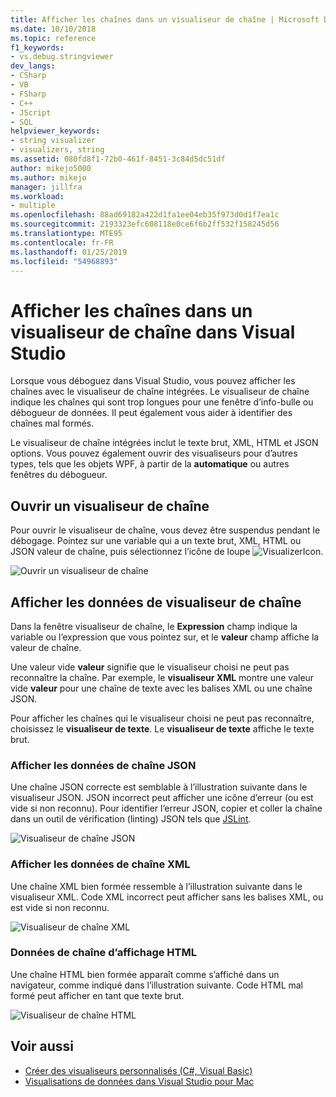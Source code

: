 ```yaml
---
title: Afficher les chaînes dans un visualiseur de chaîne | Microsoft Docs
ms.date: 10/10/2018
ms.topic: reference
f1_keywords:
- vs.debug.stringviewer
dev_langs:
- CSharp
- VB
- FSharp
- C++
- JScript
- SQL
helpviewer_keywords:
- string visualizer
- visualizers, string
ms.assetid: 080fd8f1-72b0-461f-8451-3c84d5dc51df
author: mikejo5000
ms.author: mikejo
manager: jillfra
ms.workload:
- multiple
ms.openlocfilehash: 88ad69182a422d1fa1ee04eb35f973d0d1f7ea1c
ms.sourcegitcommit: 2193323efc608118e0ce6f6b2ff532f158245d56
ms.translationtype: MTE95
ms.contentlocale: fr-FR
ms.lasthandoff: 01/25/2019
ms.locfileid: "54968893"
---
```

# <a name="view-strings-in-a-string-visualizer-in-visual-studio"></a>Afficher les chaînes dans un visualiseur de chaîne dans Visual Studio

Lorsque vous déboguez dans Visual Studio, vous pouvez afficher les chaînes avec le visualiseur de chaîne intégrées. Le visualiseur de chaîne indique les chaînes qui sont trop longues pour une fenêtre d’info-bulle ou débogueur de données. Il peut également vous aider à identifier des chaînes mal formés.

Le visualiseur de chaîne intégrées inclut le texte brut, XML, HTML et JSON options. Vous pouvez également ouvrir des visualiseurs pour d’autres types, tels que les objets WPF, à partir de la **automatique** ou autres fenêtres du débogueur.

## <a name="open-a-string-visualizer"></a>Ouvrir un visualiseur de chaîne

Pour ouvrir le visualiseur de chaîne, vous devez être suspendus pendant le débogage. Pointez sur une variable qui a un texte brut, XML, HTML ou JSON valeur de chaîne, puis sélectionnez l’icône de loupe ![VisualizerIcon](../debugger/media/dbg-tips-visualizer-icon.png "icône de visualiseur").

![Ouvrir un visualiseur de chaîne](../debugger/media/dbg-tips-string-visualizers.png "visualiseur de chaîne ouvert")

## <a name="view-string-visualizer-data"></a>Afficher les données de visualiseur de chaîne

Dans la fenêtre visualiseur de chaîne, le **Expression** champ indique la variable ou l’expression que vous pointez sur, et le **valeur** champ affiche la valeur de chaîne.

Une valeur vide **valeur** signifie que le visualiseur choisi ne peut pas reconnaître la chaîne. Par exemple, le **visualiseur XML** montre une valeur vide **valeur** pour une chaîne de texte avec les balises XML ou une chaîne JSON.

Pour afficher les chaînes qui le visualiseur choisi ne peut pas reconnaître, choisissez le **visualiseur de texte**. Le **visualiseur de texte** affiche le texte brut.

### <a name="view-json-string-data"></a>Afficher les données de chaîne JSON

Une chaîne JSON correcte est semblable à l’illustration suivante dans le visualiseur JSON. JSON incorrect peut afficher une icône d’erreur (ou est vide si non reconnu). Pour identifier l’erreur JSON, copier et coller la chaîne dans un outil de vérification (linting) JSON tels que [JSLint](https://www.jslint.com/).

![Visualiseur de chaîne JSON](../debugger/media/dbg-tips-string-visualizer-json.png "visualiseur de chaîne JSON")

### <a name="view-xml-string-data"></a>Afficher les données de chaîne XML

Une chaîne XML bien formée ressemble à l’illustration suivante dans le visualiseur XML. Code XML incorrect peut afficher sans les balises XML, ou est vide si non reconnu.

![Visualiseur de chaîne XML](../debugger/media/dbg-string-visualizers-xml.png "visualiseur de chaîne XML")

### <a name="view-html-string-data"></a>Données de chaîne d’affichage HTML

Une chaîne HTML bien formée apparaît comme s’affiché dans un navigateur, comme indiqué dans l’illustration suivante. Code HTML mal formé peut afficher en tant que texte brut.

![Visualiseur de chaîne HTML](../debugger/media/dbg-string-visualizers-html.png "visualiseur de chaîne HTML")

## <a name="see-also"></a>Voir aussi

- [Créer des visualiseurs personnalisés (C#, Visual Basic)](../debugger/create-custom-visualizers-of-data.md)
- [Visualisations de données dans Visual Studio pour Mac](/visualstudio/mac/data-visualizations)